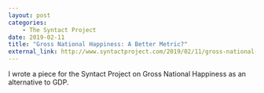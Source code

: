```yaml
---
layout: post
categories:
    - The Syntact Project
date: 2019-02-11
title: "Gross National Happiness: A Better Metric?"
external_link: http://www.syntactproject.com/2019/02/11/gross-national-happiness.html
---
```


I wrote a piece for the Syntact Project on Gross National Happiness as an alternative to GDP.
